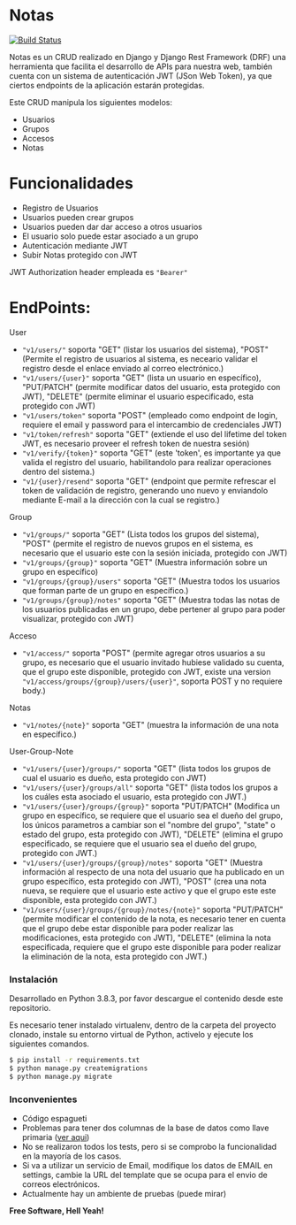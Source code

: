 # Notas

[![Build Status](https://travis-ci.org/joemccann/dillinger.svg?branch=master)](https://test-rest.ml/v1/)

Notas es un CRUD realizado en Django y Django Rest Framework (DRF) una herramienta que facilita el desarrollo de APIs para nuestra web, también cuenta con un sistema de autenticación JWT (JSon Web Token), ya que ciertos endpoints de la aplicación estarán protegidas.

Este CRUD manipula los siguientes modelos:
  - Usuarios
  - Grupos
  - Accesos
  - Notas

# Funcionalidades

  - Registro de Usuarios
  - Usuarios pueden crear grupos
  - Usuarios pueden dar dar acceso a otros usuarios
  - El usuario solo puede estar asociado a un grupo
  - Autenticación mediante JWT
  - Subir Notas protegido con JWT

JWT Authorization header empleada es  `"Bearer"`

# EndPoints:
User
  - `"v1/users/"` soporta "GET" (listar los usuarios del sistema), "POST" (Permite el registro de usuarios al sistema, es neceario validar el registro desde el enlace enviado al correo electrónico.)
  - `"v1/users/{user}"` soporta "GET" (lista un usuario en específico), "PUT/PATCH" (permite modificar datos del usuario, esta protegido con JWT), "DELETE" (permite eliminar el usuario especificado, esta protegido con JWT)
  - `"v1/users/token"` soporta "POST" (empleado como endpoint de login, requiere el email y password para el intercambio de credenciales JWT)
  - `"v1/token/refresh"` soporta "GET" (extiende el uso del lifetime del token JWT, es necesario proveer el refresh token de nuestra sesión)
  - `"v1/verify/{token}"` soporta "GET" (este 'token', es importante ya que valida el registro del usuario, habilitandolo para realizar operaciones dentro del sistema.)
  - `"v1/{user}/resend"` soporta "GET" (endpoint que permite refrescar el token de validación de registro, generando uno nuevo y enviandolo mediante E-mail a la dirección con la cual se registro.)

Group
  - `"v1/groups/"` soporta "GET" (Lista todos los grupos del sistema), "POST" (permite el registro de nuevos grupos en el sistema, es necesario que el usuario este con la sesión iniciada, protegido con JWT)
  - `"v1/groups/{group}"` soporta "GET" (Muestra información sobre un grupo en específico)
  - `"v1/groups/{group}/users"` soporta "GET" (Muestra todos los usuarios que forman parte de un grupo en específico.)
  - `"v1/groups/{group}/notes"` soporta "GET" (Muestra todas las notas de los usuarios publicadas en un grupo, debe pertener al grupo para poder visualizar, protegido con JWT)

Acceso
  - `"v1/access/"` soporta "POST" (permite agregar otros usuarios a su grupo, es necesario que el usuario invitado hubiese validado su cuenta, que el grupo este disponible, protegido con JWT, existe una version `"v1/access/groups/{group}/users/{user}"`, soporta POST y no requiere body.)

Notas

  - `"v1/notes/{note}"` soporta "GET" (muestra la información de una nota en específico.)

User-Group-Note

  - `"v1/users/{user}/groups/"` soporta "GET" (lista todos los grupos de cual el usuario es dueño, esta protegido con JWT)
  - `"v1/users/{user}/groups/all"` soporta "GET" (lista todos los grupos a los cuáles esta asociado el usuario, esta protegido con JWT.)
  - `"v1/users/{user}/groups/{group}"` soporta "PUT/PATCH" (Modifica un grupo en específico, se requiere que el usuario sea el dueño del grupo, los únicos parametros a cambiar son el "nombre del grupo", "state" o estado del grupo, esta protegido con JWT), "DELETE" (elimina el grupo especificado, se requiere que el usuario sea el dueño del grupo, protegido con JWT.)
  - `"v1/users/{user}/groups/{group}/notes"` soporta "GET" (Muestra información al respecto de una nota del usuario que ha publicado en un grupo específico, esta protegido con JWT), "POST" (crea una nota nueva, se requiere que el usuario este activo y que el grupo este este disponible, esta protegido con JWT.)
  - `"v1/users/{user}/groups/{group}/notes/{note}"` soporta "PUT/PATCH" (permite modificar el contenido de la nota, es necesario tener en cuenta que el grupo debe estar disponible para poder realizar las modificaciones, esta protegido con JWT), "DELETE" (elimina la nota especificada, requiere que el grupo este disponible para poder realizar la eliminación de la nota, esta protegido con JWT.)

### Instalación

Desarrollado en Python 3.8.3, por favor descargue el contenido desde este repositorio.

Es necesario tener instalado virtualenv, dentro de la carpeta del proyecto clonado, instale su entorno virtual de Python, activelo y ejecute los siguientes comandos.

```sh
$ pip install -r requirements.txt
$ python manage.py createmigrations
$ python manage.py migrate
```

### Inconvenientes

 - Código espagueti
 - Problemas para tener dos columnas de la base de datos como llave primaria ([ver aqui](https://code.djangoproject.com/wiki/MultipleColumnPrimaryKeys))
 - No se realizaron todos los tests, pero si se comprobo la funcionalidad en la mayoría de los casos.
 - Si va a utilizar un servicio de Email, modifique los datos de EMAIL en settings, cambie la URL del template que se ocupa para el envio de correos electrónicos.
 - Actualmente hay un ambiente de pruebas (puede mirar)

**Free Software, Hell Yeah!**
